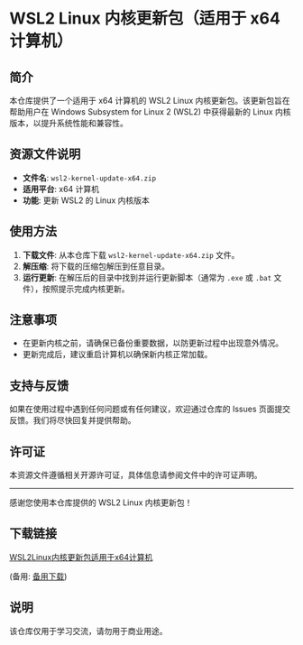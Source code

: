 # WSL2 Linux 内核更新包（适用于 x64 计算机）

## 简介

本仓库提供了一个适用于 x64 计算机的 WSL2 Linux 内核更新包。该更新包旨在帮助用户在 Windows Subsystem for Linux 2 (WSL2) 中获得最新的 Linux 内核版本，以提升系统性能和兼容性。

## 资源文件说明

- **文件名**: `wsl2-kernel-update-x64.zip`
- **适用平台**: x64 计算机
- **功能**: 更新 WSL2 的 Linux 内核版本

## 使用方法

1. **下载文件**: 从本仓库下载 `wsl2-kernel-update-x64.zip` 文件。
2. **解压缩**: 将下载的压缩包解压到任意目录。
3. **运行更新**: 在解压后的目录中找到并运行更新脚本（通常为 `.exe` 或 `.bat` 文件），按照提示完成内核更新。

## 注意事项

- 在更新内核之前，请确保已备份重要数据，以防更新过程中出现意外情况。
- 更新完成后，建议重启计算机以确保新内核正常加载。

## 支持与反馈

如果在使用过程中遇到任何问题或有任何建议，欢迎通过仓库的 Issues 页面提交反馈。我们将尽快回复并提供帮助。

## 许可证

本资源文件遵循相关开源许可证，具体信息请参阅文件中的许可证声明。

---

感谢您使用本仓库提供的 WSL2 Linux 内核更新包！

## 下载链接
[WSL2Linux内核更新包适用于x64计算机](https://pan.quark.cn/s/3fded60e625d) 

(备用: [备用下载](https://pan.baidu.com/s/1Q_vqZJC7Fq4128zGUss-cg?pwd=1234))

## 说明

该仓库仅用于学习交流，请勿用于商业用途。
